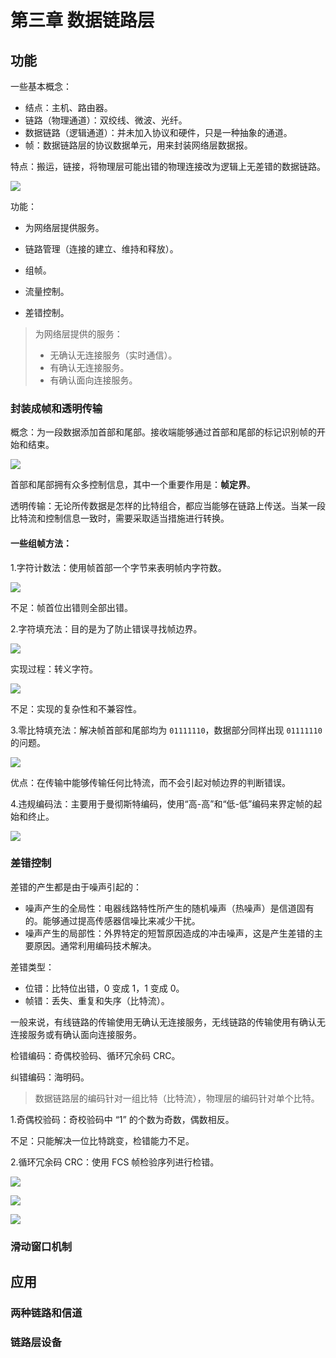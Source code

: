 # 第三章 数据链路层

## 功能

一些基本概念：

- 结点：主机、路由器。
- 链路（物理通道）：双绞线、微波、光纤。
- 数据链路（逻辑通道）：并未加入协议和硬件，只是一种抽象的通道。
- 帧：数据链路层的协议数据单元，用来封装网络层数据报。

特点：搬运，链接，将物理层可能出错的物理连接改为逻辑上无差错的数据链路。

![](https://i0.hdslb.com/bfs/album/6a1920b4a46cac2f32d61ed5e24096f009de5784.png)

功能：

- 为网络层提供服务。

- 链路管理（连接的建立、维持和释放）。
- 组帧。
- 流量控制。
- 差错控制。

> 为网络层提供的服务：
>
> - 无确认无连接服务（实时通信）。
> - 有确认无连接服务。
> - 有确认面向连接服务。

### 封装成帧和透明传输

概念：为一段数据添加首部和尾部。接收端能够通过首部和尾部的标记识别帧的开始和结束。

![](https://i0.hdslb.com/bfs/album/1d2b051dbd6a21b72e82df36f8c84f607f1086ac.png)

首部和尾部拥有众多控制信息，其中一个重要作用是：**帧定界**。

透明传输：无论所传数据是怎样的比特组合，都应当能够在链路上传送。当某一段比特流和控制信息一致时，需要采取适当措施进行转换。

#### 一些组帧方法：

1.字符计数法：使用帧首部一个字节来表明帧内字符数。

![](https://i0.hdslb.com/bfs/album/1cbc3146bb94a0685e075c600f3ef964c7079f22.png)

不足：帧首位出错则全部出错。

2.字符填充法：目的是为了防止错误寻找帧边界。

![](https://i0.hdslb.com/bfs/album/79fae00456f744f4a35ad0bad8e380a74749b94e.png)

实现过程：转义字符。

![](https://i0.hdslb.com/bfs/album/3b0195d6cea13729f523f1694c7b4a0bac3ecbc0.png)

不足：实现的复杂性和不兼容性。

3.零比特填充法：解决帧首部和尾部均为 `01111110`，数据部分同样出现 `01111110` 的问题。

![](https://i0.hdslb.com/bfs/album/668dd23e84129b16f6f9e8f466d4eef55ea60b5d.png)

优点：在传输中能够传输任何比特流，而不会引起对帧边界的判断错误。

4.违规编码法：主要用于曼彻斯特编码，使用“高-高”和“低-低”编码来界定帧的起始和终止。

![](https://i0.hdslb.com/bfs/album/31f9bfff3a89cb470d899bf744d7fd4c92c04751.png)

### 差错控制

差错的产生都是由于噪声引起的：

- 噪声产生的全局性：电器线路特性所产生的随机噪声（热噪声）是信道固有的。能够通过提高传感器信噪比来减少干扰。
- 噪声产生的局部性：外界特定的短暂原因造成的冲击噪声，这是产生差错的主要原因。通常利用编码技术解决。

差错类型：

- 位错：比特位出错，0 变成 1，1 变成 0。
- 帧错：丢失、重复和失序（比特流）。

一般来说，有线链路的传输使用无确认无连接服务，无线链路的传输使用有确认无连接服务或有确认面向连接服务。

检错编码：奇偶校验码、循环冗余码 CRC。

纠错编码：海明码。

> 数据链路层的编码针对一组比特（比特流），物理层的编码针对单个比特。

1.奇偶校验码：奇校验码中 “1” 的个数为奇数，偶数相反。

不足：只能解决一位比特跳变，检错能力不足。

2.循环冗余码 CRC：使用 FCS 帧检验序列进行检错。

![](https://i0.hdslb.com/bfs/album/43bef0eb4715cf556317a1a4396b71b1e4b9e9c6.png)

![](https://i0.hdslb.com/bfs/album/160a090191592db7e5d27f57365261dbf0f61eaf.png)

![](https://i0.hdslb.com/bfs/album/7e538d907a4205d549449fa2db4475bdd0e08c00.png)

### 滑动窗口机制



## 应用

### 两种链路和信道



### 链路层设备

